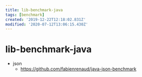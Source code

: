 ```yaml
---
title: lib-benchmark-java
tags: [benchmark]
created: '2019-12-22T12:18:02.831Z'
modified: '2020-07-12T13:06:15.430Z'
---
```


# lib-benchmark-java

- json
  - https://github.com/fabienrenaud/java-json-benchmark
